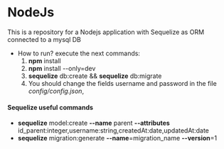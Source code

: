 # NodeJs
This is a repository for a Nodejs application with Sequelize as ORM connected to a mysql DB

- How to run? execute the next commands:
  1. __npm__ install
  2. __npm__ install --only=dev
  3. __sequelize__ db:create && __sequelize__ db:migrate
  4. You should change the fields username and password in the file *config/config.json*, 

#### Sequelize useful commands
- __sequelize__ model:create __--name__ parent __--attributes__ id_parent:integer,username:string,createdAt:date,updatedAt:date
- __sequelize__ migration:generate __--name__=migration_name __--version__=1